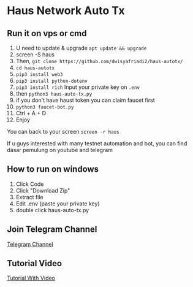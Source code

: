 # Haus Network Auto Tx

## Run it on vps or cmd

1. U need to update & upgrade ``apt update && upgrade``
2. screen -S haus
3. Then, ``git clone https://github.com/dwisyafriadi2/haus-autotx/``
4. ``cd haus-autotx``
5. ``pip3 install web3``
6. ``pip3 install python-dotenv``
7. ``pip3 install rich``
Input your private key on `.env`
8. then ``python3 haus-auto-tx.py``
9. if you don't have haust token you can claim faucet first
10. ``python3 faucet-bot.py``
11. Ctrl + A + D
12. Enjoy

You can back to your screen ``screen -r haus``

If u guys interested with many testnet automation and bot, you can find dasar pemulung on youtube and telegram

## How to run on windows
1. Click Code 
2. Click "Download Zip"
3. Extract file
4. Edit .env (paste your private key)
5. double click haus-auto-tx.py

## Join Telegram Channel
[Telegram Channel](https://t.me/dasarpemulung)

## Tutorial Video

[Tutorial With Video](https://youtu.be/i-87X0Zu_d8?si=dRZYh7zsO_1Eklot)


